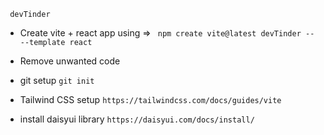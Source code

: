 ` devTinder`

- Create vite + react app using =>
  ` npm create vite@latest devTinder -- --template react`

- Remove unwanted code

- git setup
  `git init`

- Tailwind CSS setup
  `https://tailwindcss.com/docs/guides/vite`

- install daisyui library
  `https://daisyui.com/docs/install/`
